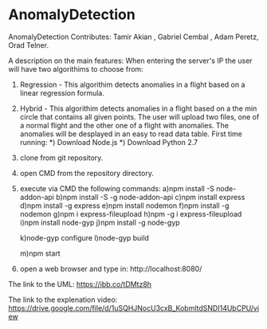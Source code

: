# AnomalyDetection
AnomalyDetection Contributes: Tamir Akian , Gabriel Cembal , Adam Peretz, Orad Telner.

A description on the main features:
When entering the server's IP the user will have two algorithims to choose from:
1) Regression - This algorithim detects anomalies in a flight based on a linear regression formula. 
2) Hybrid - This algorithim detects anomalies in a flight based on a the min circle that contains all given points.
The user will upload two files, one of a normal flight and the other one of a flight with anomalies.
The anomalies will be desplayed in an easy to read data table. 
First time running:
*) Download Node.js
*) Download Python 2.7
1) clone from git repository.
2) open CMD from the repository directory.
3) execute via CMD the following commands:
	a)npm install -S node-addon-api
	b)npm install -S -g node-addon-api
	c)npm install express
	d)npm install -g express
	e)npm install nodemon
	f)npm install -g nodemon
	g)npm i express-fileupload
	h)npm -g i express-fileupload
	i)npm install node-gyp
	j)npm install -g node-gyp

	k)node-gyp configure
	l)node-gyp build

	m)npm start
4) open a web browser and type in: http://localhost:8080/

The link to the UML: https://ibb.co/tDMtz8h

The link to the explenation video: https://drive.google.com/file/d/1uSQHJNocU3cxB_KobmltdSNDI14UbCPU/view
